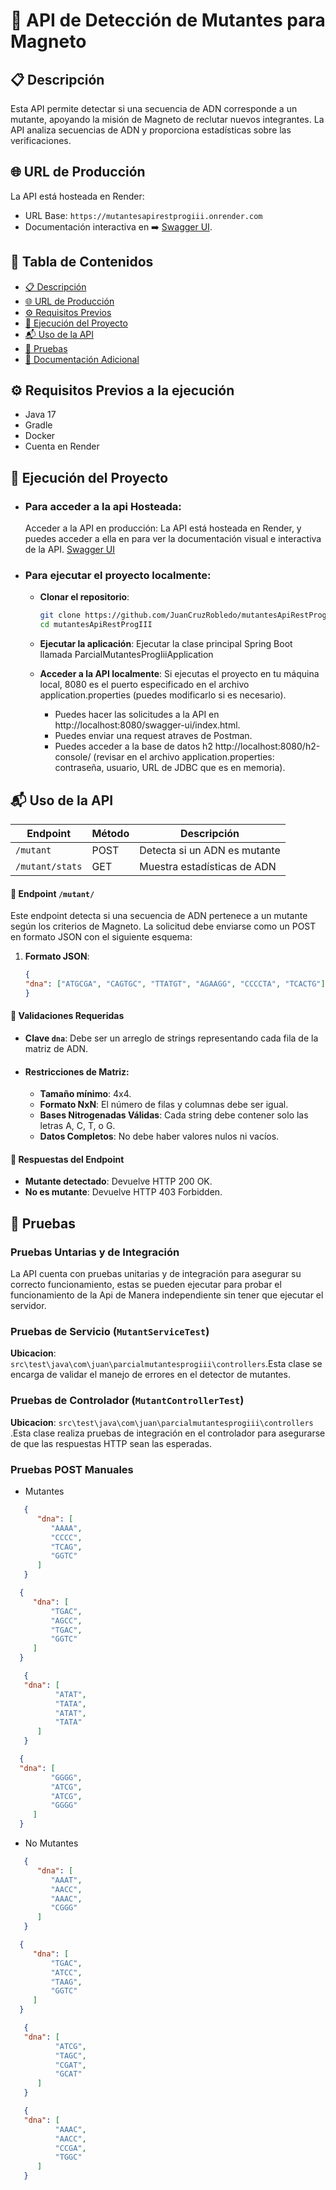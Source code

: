 # 🧬 API de Detección de Mutantes para Magneto

## 📋 Descripción
Esta API permite detectar si una secuencia de ADN corresponde a un mutante, apoyando la misión de Magneto de reclutar nuevos integrantes. La API analiza secuencias de ADN y proporciona estadísticas sobre las verificaciones.

## 🌐 URL de Producción
La API está hosteada en Render:
- URL Base: `https://mutantesapirestprogiii.onrender.com`
- Documentación interactiva en ➡️ [Swagger UI](https://mutantesapirestprogiii.onrender.com/swagger-ui/index.html).

## 📂 Tabla de Contenidos
- [📋 Descripción](#-descripción)
- [🌐 URL de Producción](#-url-de-producción)
- [⚙️ Requisitos Previos](#️-requisitos-previos)
- [🚀 Ejecución del Proyecto](#-ejecución-del-proyecto)
- [📬 Uso de la API](#-uso-de-la-api)
- [🧪 Pruebas](#-test)
- [📑 Documentación Adicional](#-documentación-adicional)

## ⚙️ Requisitos Previos a la ejecución
- Java 17
- Gradle
- Docker
- Cuenta en Render

## 🚀 Ejecución del Proyecto

- ### Para acceder a la api Hosteada:
   Acceder a la API en producción: La API está hosteada en Render, y puedes acceder a ella en para ver la documentación visual e interactiva de la API. [Swagger UI](https://mutantesapirestprogiii.onrender.com/swagger-ui/index.html)

- ### Para ejecutar el proyecto localmente:

    - **Clonar el repositorio**:
      ```bash
      git clone https://github.com/JuanCruzRobledo/mutantesApiRestProgIII.git
      cd mutantesApiRestProgIII
      ```
   
    - **Ejecutar la aplicación**: Ejecutar la clase principal Spring Boot llamada ParcialMutantesProgIiiApplication
   
    - **Acceder a la API localmente**: Si ejecutas el proyecto en tu máquina local, 8080 es el puerto especificado en el archivo application.properties (puedes modificarlo si es necesario).
      - Puedes hacer las solicitudes a la API en http://localhost:8080/swagger-ui/index.html.
      - Puedes enviar una request atraves de Postman.
      - Puedes acceder a la base de datos h2  http://localhost:8080/h2-console/ (revisar en el archivo application.properties: contraseña, usuario, URL de JDBC que es en memoria).
  

## 📬 Uso de la API

| Endpoint        | Método | Descripción                   |
|-----------------|--------|-------------------------------|
| `/mutant`      | POST   | Detecta si un ADN es mutante |
| `/mutant/stats`        | GET    | Muestra estadísticas de ADN  |

#### 🔎 Endpoint `/mutant/`
Este endpoint detecta si una secuencia de ADN pertenece a un mutante según los criterios de Magneto. La solicitud debe enviarse como un POST en formato JSON con el siguiente esquema:



1. **Formato JSON**:
   ```json
   {
   "dna": ["ATGCGA", "CAGTGC", "TTATGT", "AGAAGG", "CCCCTA", "TCACTG"]
   }
   ```
#### 📝 Validaciones Requeridas
- **Clave `dna`**: Debe ser un arreglo de strings representando cada fila de la matriz de ADN.
- #### **Restricciones de Matriz**:
  - **Tamaño mínimo**: 4x4.
  - **Formato NxN**: El número de filas y columnas debe ser igual.
  - **Bases Nitrogenadas Válidas**: Cada string debe contener solo las letras A, C, T, o G.
  - **Datos Completos**: No debe haber valores nulos ni vacíos.
#### 🔄 Respuestas del Endpoint
- **Mutante detectado**: Devuelve HTTP 200 OK.
- **No es mutante**: Devuelve HTTP 403 Forbidden.

## 🧪 Pruebas

### Pruebas Untarias y de Integración
La API cuenta con pruebas unitarias y de integración para asegurar su correcto funcionamiento, estas se pueden ejecutar para probar el funcionamiento de la Api de Manera independiente sin tener que ejecutar el servidor.

### Pruebas de Servicio (`MutantServiceTest`) 
 **Ubicacion**: `src\test\java\com\juan\parcialmutantesprogiii\controllers`.Esta clase se encarga de validar el manejo de errores en el detector de mutantes.


### Pruebas de Controlador (`MutantControllerTest`) 
 **Ubicacion**: `src\test\java\com\juan\parcialmutantesprogiii\controllers` .Esta clase realiza pruebas de integración en el controlador para asegurarse de que las respuestas HTTP sean las esperadas.

### Pruebas POST Manuales
- Mutantes
```json
   {
      "dna": [
         "AAAA",
         "CCCC",
         "TCAG",
         "GGTC"
      ]
   }
```
   
 ```json
   {
      "dna": [
          "TGAC",
          "AGCC",
          "TGAC",
          "GGTC"
      ]
   }

```
```json
   {
   "dna": [
          "ATAT",
          "TATA",
          "ATAT",
          "TATA"
      ]
   }
```
 ```json
   {
   "dna": [
          "GGGG",
          "ATCG",
          "ATCG",
          "GGGG"
      ]
   }
```
- No Mutantes
```json
   {
      "dna": [
         "AAAT",
         "AACC",
         "AAAC",
         "CGGG"
      ]
   }
```
   
 ```json
   {
      "dna": [
          "TGAC",
          "ATCC",
          "TAAG",
          "GGTC"
      ]
   }

```
```json
   {
   "dna": [
          "ATCG",
          "TAGC",
          "CGAT",
          "GCAT"
      ]
   }
```
```json
   {
   "dna": [
          "AAAC",
          "AACC",
          "CCGA",
          "TGGC"
      ]
   }
```
